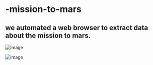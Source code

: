 # -mission-to-mars

## we automated a web browser to extract data about the mission to mars. 

![image](https://user-images.githubusercontent.com/98705351/180307013-2fd8c1c9-12e2-4477-9f0e-3d6ae440a775.png)



![image](https://user-images.githubusercontent.com/98705351/180306983-bd6d4fbc-696e-4c10-a950-1ba0132622ba.png)
